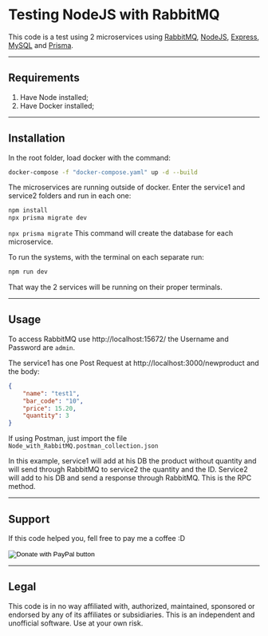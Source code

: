 # Testing NodeJS with RabbitMQ

This code is a test using 2 microservices using [RabbitMQ]([https://link](https://www.rabbitmq.com/)), [NodeJS](https://nodejs.org/en/), [Express](https://expressjs.com/), [MySQL](https://www.mysql.com/) and [Prisma](https://www.prisma.io/).

---
## Requirements
1. Have Node installed;
2. Have Docker installed;
---
## Installation 

In the root folder, load docker with the command:

```bash 
docker-compose -f "docker-compose.yaml" up -d --build
```

The microservices are running outside of docker.
Enter the service1 and service2 folders and run in each one:

```bash 
npm install
npx prisma migrate dev
```
`npx prisma migrate` This command will create the database for each microservice.

To run the systems, with the terminal on each separate run:

```bash 
npm run dev
```

That way the 2 services will be running on their proper terminals.

---

## Usage

To access RabbitMQ use http://localhost:15672/ the Username and Password are `admin`.

The service1 has one Post Request at http://localhost:3000/newproduct and the body:
```json
{
	"name": "test1",
	"bar_code": "10",
	"price": 15.20,
	"quantity": 3
}
```
If using Postman, just import the file `Node_with_RabbitMQ.postman_collection.json`

In this example, service1 will add at his DB the product without quantity and will send through RabbitMQ to service2 the quantity and the ID. Service2 will add to his DB and send a response through RabbitMQ. This is the RPC method.

---

## Support

If this code helped you, fell free to pay me a coffee :D

<form action="https://www.paypal.com/donate" method="post" target="_top">
<input type="hidden" name="business" value="6564PGDT7G8NY" />
<input type="hidden" name="no_recurring" value="0" />
<input type="hidden" name="currency_code" value="BRL" />
<input type="image" src="https://www.paypalobjects.com/en_US/i/btn/btn_donate_LG.gif" border="0" name="submit" title="PayPal - The safer, easier way to pay online!" alt="Donate with PayPal button" />
<img alt="" border="0" src="https://www.paypal.com/en_BR/i/scr/pixel.gif" width="1" height="1" />
</form>

---

## Legal
This code is in no way affiliated with, authorized, maintained, sponsored or endorsed by any of its affiliates or subsidiaries. This is an independent and unofficial software. Use at your own risk.